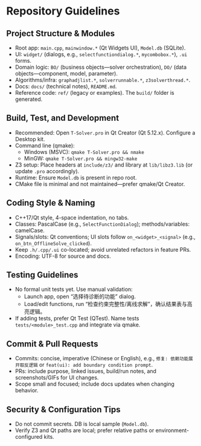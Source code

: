 # Repository Guidelines

## Project Structure & Modules
- Root app: `main.cpp`, `mainwindow.*` (Qt Widgets UI), `Model.db` (SQLite).
- UI: `widget/` (dialogs, e.g., `selectfunctiondialog.*`, `mycombobox.*`), `.ui` forms.
- Domain logic: `BO/` (business objects—solver orchestration), `DO/` (data objects—component, model, parameter).
- Algorithms/infra: `graphadjlist.*`, `solverrunnable.*`, `z3solverthread.*`.
- Docs: `docs/` (technical notes), `README.md`.
- Reference code: `ref/` (legacy or examples). The `build/` folder is generated.

## Build, Test, and Development
- Recommended: Open `T-Solver.pro` in Qt Creator (Qt 5.12.x). Configure a Desktop kit.
- Command line (qmake):
  - Windows (MSVC): `qmake T-Solver.pro && nmake`
  - MinGW: `qmake T-Solver.pro && mingw32-make`
- Z3 setup: Place headers at `include/z3/` and library at `lib/libz3.lib` (or update `.pro` accordingly).
- Runtime: Ensure `Model.db` is present in repo root.
- CMake file is minimal and not maintained—prefer qmake/Qt Creator.

## Coding Style & Naming
- C++17/Qt style, 4-space indentation, no tabs.
- Classes: PascalCase (e.g., `SelectFunctionDialog`); methods/variables: camelCase.
- Signals/slots: Qt conventions; UI slots follow `on_<widget>_<signal>` (e.g., `on_btn_OfflineSolve_clicked`).
- Keep `.h/.cpp/.ui` co-located; avoid unrelated refactors in feature PRs.
- Encoding: UTF-8 for source and docs.

## Testing Guidelines
- No formal unit tests yet. Use manual validation:
  - Launch app, open “选择待诊断的功能” dialog.
  - Load/edit functions, run “检查约束完整性/离线求解”，确认结果表与高亮逻辑。
- If adding tests, prefer Qt Test (QTest). Name tests `tests/<module>_test.cpp` and integrate via qmake.

## Commit & Pull Requests
- Commits: concise, imperative (Chinese or English), e.g., `修复: 依赖功能展开取反逻辑` or `feat(ui): add boundary condition prompt`.
- PRs: include purpose, linked issues, build/run notes, and screenshots/GIFs for UI changes.
- Scope small and focused; include docs updates when changing behavior.

## Security & Configuration Tips
- Do not commit secrets. DB is local sample (`Model.db`).
- Verify Z3 and Qt paths are local; prefer relative paths or environment-configured kits.

